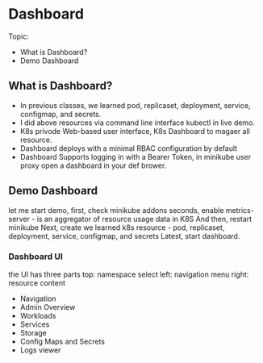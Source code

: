# Dashboard  
Topic: 
- What is Dashboard?
- Demo Dashboard  

## What is Dashboard?  
- In previous classes, we learned pod, replicaset, deployment,  service, configmap, and secrets.
- I did above resources   via command line interface kubectl in live demo.    
- K8s privode Web-based user interface, K8s Dashboard to magaer all resource.   
- Dashboard deploys with a minimal RBAC configuration by default
- Dashboard Supports logging in with a Bearer Token, in minikube user proxy open a dashboard in your def brower.
  
## Demo Dashboard
let me start demo, 
first, check minikube addons
seconds, enable metrics-server - is an aggregator of resource usage data in K8S
And then, restart minikube
Next, create we learned k8s resource - pod, replicaset, deployment,  service, configmap, and secrets
Latest, start dashboard.


### Dashboard UI
the UI has three parts
top: namespace select
left: navigation menu
right: resource content  

- Navigation
- Admin Overview
- Workloads
- Services
- Storage
- Config Maps and Secrets
- Logs viewer